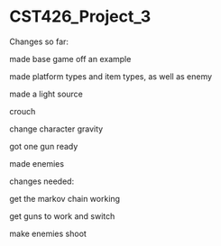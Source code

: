 # CST426_Project_3


Changes so far:

made base game off an example

made platform types and item types, as well as enemy

made a light source

crouch

change character gravity

got one gun ready

made enemies



changes needed:

get the markov chain working

get guns to work and switch

make enemies shoot
